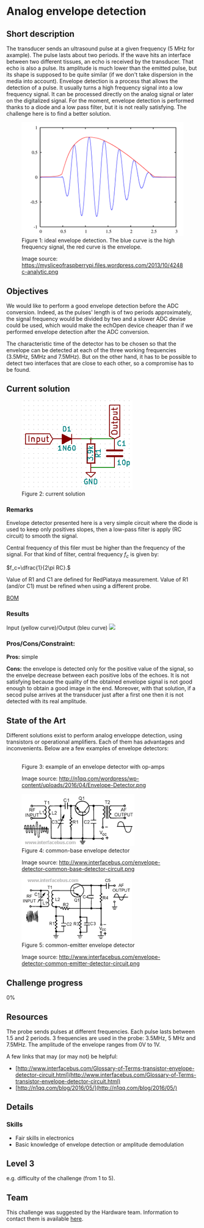 # Analog envelope detection

## Short description
The transducer sends an ultrasound pulse at a given frequency (5 MHz for axample). The pulse lasts about two periods. If the wave hits an interface between two different tissues, an echo is received by the transducer. That echo is also a pulse. Its amplitude is much lower than the emitted pulse, but its shape is supposed to be quite similar (if we don't take dispersion in the media into account). Envelope detection is a process that allows the detection of a pulse. It usually turns a high frequency signal into a low frequency signal. It can be processed directly on the analog signal or later on the digitalized signal. For the moment, envelope detection is performed thanks to a diode and a low pass filter, but it is not really satisfying. The challenge here is to find a better solution.

<figure>
  <img src="/challenges/envelope_detection/envelope_detection_principle.png" alt="" />
  <figcaption> Figure 1: ideal envelope detection. The blue curve is the high frequency signal, the red curve is the envelope.
  
  Image source: https://mysliceofraspberrypi.files.wordpress.com/2013/10/4248c-analytic.png</figcaption>
</figure>

## Objectives
We would like to perform a good envelope detection before the ADC conversion. Indeed, as the pulses' length is of two periods approximately, the signal frequency would be divided by two and a slower ADC devise could be used, which would make the echOpen device cheaper than if we performed envelope detection after the ADC conversion.

The characteristic time of the detector has to be chosen so that the envelope can be detected at each of the three working frequencies (3.5MHz, 5MHz and 7.5MHz). But on the other hand, it has to be possible to detect two interfaces that are close to each other, so a compromise has to be found.


## Current solution
<figure>
  <img src="/challenges/envelope_detection/viewme.png" alt="" />
  <figcaption> Figure 2: current solution
  
</figure>

### Remarks

Envelope detector presented here is a very simple circuit where the diode is used to keep only positives slopes, then a low-pass filter is apply (RC circuit) to smooth the signal. 

Central frequency of this filer must be higher than the frequency of the signal. For that kind of filter, central frequency $f_c$ is given by:

$f_c=\dfrac{1}{2\pi RC}.$

Value of R1 and C1 are defined for RedPiataya measurement.
Value of R1 (and/or C1) must be refined when using a different probe.

[BOM](./src/MDL-envelope_detector_v1.csv)

### Results
Input (yellow curve)/Output (bleu curve)
![](./images/result.jpg)

### Pros/Cons/Constraint:

**Pros:** simple

**Cons:** the envelope is detected only for the positive value of the signal, so the envelpe decrease between each positive lobs of the echoes.
It is not satisfying because the quality of the obtained envelope signal is not good enough to obtain a good image in the end. Moreover, with that solution, if a secod pulse arrives at the transducer just after a first one then it is not detected with its real amplitude.

## State of the Art
Different solutions exist to perform analog enveloppe detection, using transistors or operational amplifiers. Each of them has advantages and inconvenients. Below are a few examples of envelope detectors:

<figure>
  <img src="/challenges/envelope_detection/Envelope_Detector.png" alt="" />
  <figcaption> Figure 3: example of an envelope detector with op-amps
  
  Image source: http://n1qq.com/wordpress/wp-content/uploads/2016/04/Envelope-Detector.png</figcaption>
</figure>

<figure>
  <img src="/challenges/envelope_detection/envelope-detector-common-base-detector-circuit.png" alt="" />
  <figcaption> Figure 4: common-base envelope detector
  
  Image source: http://www.interfacebus.com/envelope-detector-common-base-detector-circuit.png</figcaption>
</figure>

<figure>
  <img src="/challenges/envelope_detection/envelope-detector-common-emitter-detector-circuit.png" alt="" />
  <figcaption> Figure 5: common-emitter envelope detector
  
  Image source: http://www.interfacebus.com/envelope-detector-common-emitter-detector-circuit.png</figcaption>
</figure>



## Challenge progress
0%


## Resources
The probe sends pulses at different frequencies. Each pulse lasts between 1.5 and 2 periods. 3 frequencies are used in the probe: 3.5MHz, 5 MHz and 7.5MHz. The amplitude of the envelope ranges from 0V to 1V.

A few links that may (or may not) be helpful:
* [http://www.interfacebus.com/Glossary-of-Terms-transistor-envelope-detector-circuit.html](http://www.interfacebus.com/Glossary-of-Terms-transistor-envelope-detector-circuit.html)
* [http://n1qq.com/blog/2016/05/](http://n1qq.com/blog/2016/05/)


## Details

### Skills 
* Fair skills in electronics
* Basic knowledge of envelope detection or amplitude demodulation


## Level 3
e.g. difficulty of the challenge (from 1 to 5).

## Team
This challenge was suggested by the Hardware team. Information to contact them is available [here](./howto/teams.md).
